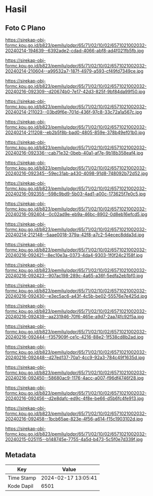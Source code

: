 # Hasil

## Foto C Plano

https://sirekap-obj-formc.kpu.go.id/b823/pemilu/pdpr/65/71/02/10/02/6571021002032-20240214-194639--6392ade2-cdad-4066-abf8-ad4f021fb5fb.jpg

https://sirekap-obj-formc.kpu.go.id/b823/pemilu/pdpr/65/71/02/10/02/6571021002032-20240214-210604--a99532a7-187f-4979-a593-cf49fd7349ce.jpg

https://sirekap-obj-formc.kpu.go.id/b823/pemilu/pdpr/65/71/02/10/02/6571021002032-20240216-092309--d20674b0-7e17-42d3-825f-9bf84da99f50.jpg

https://sirekap-obj-formc.kpu.go.id/b823/pemilu/pdpr/65/71/02/10/02/6571021002032-20240214-211023--03bd9f6e-701d-436f-97c8-33c72a1a567c.jpg

https://sirekap-obj-formc.kpu.go.id/b823/pemilu/pdpr/65/71/02/10/02/6571021002032-20240214-211208--eb2b5f8b-bad0-4805-859e-378b49ef01b0.jpg

https://sirekap-obj-formc.kpu.go.id/b823/pemilu/pdpr/65/71/02/10/02/6571021002032-20240216-092336--cab71e32-0beb-40a1-af7e-9b18b358eaf4.jpg

https://sirekap-obj-formc.kpu.go.id/b823/pemilu/pdpr/65/71/02/10/02/6571021002032-20240216-092345--59ec31ab-a430-4098-91d8-748092b72d52.jpg

https://sirekap-obj-formc.kpu.go.id/b823/pemilu/pdpr/65/71/02/10/02/6571021002032-20240216-092355--598c9bd9-5b03-4ad1-a00c-173625f7e0c5.jpg

https://sirekap-obj-formc.kpu.go.id/b823/pemilu/pdpr/65/71/02/10/02/6571021002032-20240216-092404--0c02ad9e-eb9a-46bc-8902-0d8eb16efcd5.jpg

https://sirekap-obj-formc.kpu.go.id/b823/pemilu/pdpr/65/71/02/10/02/6571021002032-20240214-212148--5aae0018-379a-42f8-a7c2-54ecec8dda3d.jpg

https://sirekap-obj-formc.kpu.go.id/b823/pemilu/pdpr/65/71/02/10/02/6571021002032-20240216-092421--8ec10e3a-0373-4da4-9303-1f0f24c2158f.jpg

https://sirekap-obj-formc.kpu.go.id/b823/pemilu/pdpr/65/71/02/10/02/6571021002032-20240216-092423--907ac198-289c-4a65-a36f-5edfa2eb1bf0.jpg

https://sirekap-obj-formc.kpu.go.id/b823/pemilu/pdpr/65/71/02/10/02/6571021002032-20240216-092430--e3ec5ac6-a43f-4c5b-be02-55576e7e425d.jpg

https://sirekap-obj-formc.kpu.go.id/b823/pemilu/pdpr/65/71/02/10/02/6571021002032-20240216-092439--aa231946-70f6-465e-a9d7-2aa74fc92f5a.jpg

https://sirekap-obj-formc.kpu.go.id/b823/pemilu/pdpr/65/71/02/10/02/6571021002032-20240216-092444--f357909f-ce1c-4216-88e2-1f538cd8b2ad.jpg

https://sirekap-obj-formc.kpu.go.id/b823/pemilu/pdpr/65/71/02/10/02/6571021002032-20240216-092448--d27ed137-70a1-4cc9-92a3-784c49f1635d.jpg

https://sirekap-obj-formc.kpu.go.id/b823/pemilu/pdpr/65/71/02/10/02/6571021002032-20240216-092450--58680ac9-1176-4acc-a007-f96df4746f28.jpg

https://sirekap-obj-formc.kpu.go.id/b823/pemilu/pdpr/65/71/02/10/02/6571021002032-20240216-092456--d2e8dafc-ed9c-4f8e-be66-d5b6fc4fe913.jpg

https://sirekap-obj-formc.kpu.go.id/b823/pemilu/pdpr/65/71/02/10/02/6571021002032-20240216-092458--1bcb65ae-823e-4f56-a614-f15c1903102d.jpg

https://sirekap-obj-formc.kpu.go.id/b823/pemilu/pdpr/65/71/02/10/02/6571021002032-20240215-025115--b148745e-7755-4a5d-b473-5c5f0e7d339f.jpg


## Metadata

| Key        | Value               |
| ---------- | ------------------- |
| Time Stamp | 2024-02-17 13:05:41 |
| Kode Dapil | 6501                |



